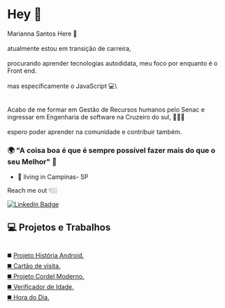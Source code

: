 # Hey 👋

Marianna Santos Here 👩\
\
atualmente estou em transição de carreira,\
\
procurando aprender tecnologias autodidata, meu foco por enquanto é o Front end.\
\
mas especificamente o JavaScript  💻\

\
Acabo de me formar em Gestão de Recursos humanos pelo Senac e ingressar em Engenharia de software na Cruzeiro do sul, 👩🏻‍🎓 \
\
espero poder aprender na comunidade e contribuir também.


### 🌍 "A coisa boa é que é sempre possível fazer mais do que o seu Melhor" 🧠

- 📍 living in Campinas- SP


Reach me out 👇🏼

 [![Linkedin Badge](https://img.shields.io/badge/-LinkedIn-blue?style=flat-square&logo=Linkedin&logoColor=white&link=https://www.linkedin.com/in/santos-marianna/)](https://www.linkedin.com/in/santos-marianna/) 
 
 ## 💻 Projetos e Trabalhos
 \
 ◼️ <a href="https://mariannasantos88.github.io/projeto-android/" target="-blank"> Projeto História Android.
 \
 ◼️ <a href="https://mariannasantos88.github.io/card-dev/" target="-blank"> Cartão de visita.
 \
 ◼️ <a href="https://mariannasantos88.github.io/projeto-cordel/" target="_blank"> Projeto Cordel Moderno.
 \
 ◼️ <a href="[https://mariannasantos88.github.io/card-dev/](https://mariannasantos88.github.io/verificdor-idade/)" target="-blank"> Verificador de Idade.
 \
 ◼️ <a href="(https://mariannasantos88.github.io/projeto-hora-do-dia/)" target="-blank"> Hora do Dia.

